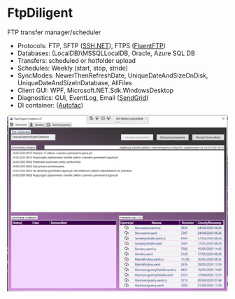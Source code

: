 # FtpDiligent
FTP transfer manager/scheduler

- Protocols: FTP, SFTP ([SSH.NET](https://github.com/sshnet/SSH.NET)), FTPS ([FluentFTP](https://github.com/robinrodricks/FluentFTP))
- Databases: (LocalDB)\MSSQLLocalDB, Oracle, Azure SQL DB
- Transfers: scheduled or hotfolder upload
- Schedules: Weekly (start, stop, stride)
- SyncModes: NewerThenRefreshDate, UniqueDateAndSizeOnDisk, UniqueDateAndSizeInDatabase, AllFiles
- Client GUI: WPF, Microsoft.NET.Sdk.WindowsDesktop
- Diagnostics: GUI, EventLog, Email ([SendGrid](https://sendgrid.com/))
- DI container: ([Autofac](https://docs.autofac.org/))


![Main Window](https://github.com/vSzemkel/FtpDiligent/blob/master/Images/screen.gif?raw=true)
